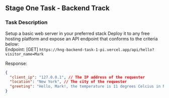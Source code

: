 ## Stage One Task - Backend Track

### Task Description

Setup a basic web server in your preferred stack Deploy it to any free hosting platform and expose an API endpoint that conforms to the criteria below:<br>
Endpoint: [GET] `https://hng-backend-task-1-pi.vercel.app/api/hello?visitor_name=Mark`

Response:<br>

```json
{
  "client_ip": "127.0.0.1", // The IP address of the requester
  "location": "New York", // The city of the requester
  "greeting": "Hello, Mark!, the temperature is 11 degrees Celcius in New York"
}
```
